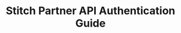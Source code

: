 ---
# -------------------------- #
#          PAGE INFO         #
# -------------------------- #

title: Stitch Partner API Authentication Guide
permalink: /developers/stitch-connect/guides/stitch-partner-authentication-guide
redirect_from: /stitch-connect/guides/stitch-partner-authentication-guide

summary: "As an API client, you'll need to obtain an API access token before you can make API requests on behalf of a user's Stitch client account. In this guide, we'll cover the available methods for obtaining an access token and authenticating to the API."

product-type: "connect"
content-type: "guide"
content-id: "partner-authentication"
topics: "basics, authentication"

key: "connect-partner-auth"

layout: general
sidebar: on-page


# -------------------------- #
#      GUIDE PAGE INFO       #
# -------------------------- #

## This is used only on the /stitch-connect/guides page.
doc-type: "tutorial"
icon: lock
order: 2

description: "Learn about the API authentication methods available to Stitch Partners."


# -------------------------- #
#   RELATED SIDEBAR LINKS    #
# -------------------------- #

related:
  - title: "Authentication reference"
    link: "{{ site.data.connect.api.authentication | prepend: link.connect.api | prepend: site.baseurl }}"

  - title: "Connect API reference"
    link: "{{ link.connect.api | prepend: site.baseurl }}"

  - title: "Connect guides"
    link: "{{ link.connect.guides.category | prepend: site.baseurl }}"


# -------------------------- #
#         GUIDE INTRO        #
# -------------------------- #

intro: |
  {% include misc/data-files.html %}

  {% capture applicable-to-notice %}
  **Note**: This guide is applicable only to Stitch partners, or API clients. If you aren't a Stitch partner - meaning you only want to use the API to manage your own Stitch account(s) - refer to the [Authentication reference]({{ site.data.connect.api.authentication | prepend: link.connect.api | prepend: site.baseurl }}).
  {% endcapture %}
  {% include note.html type="single-line" content=applicable-to-notice %}

  Stitch authenticates API requests using an API access token. {{ page.summary }}

  For more info about API access tokens, refer to the [API reference]({{ site.data.connect.api.authentication | prepend: link.connect.api | prepend: site.baseurl }}).

  {% for section in page.sections %}
  - [{{ section.title }}](#{{ section.anchor }})
  {% endfor %}

# -------------------------- #
#     GUIDE REQUIREMENTS     #
# -------------------------- #

requirements:
  - item: |
      **Stitch partner credentials.** To use the Stitch API as a partner, complete [this form]({{ site.data.connect.api.interest-form }}){:target="new"}. Once approved, you'll receive the credentials required to authenticate requests made from your API client.


# -------------------------- #
#         GUIDE STEPS        #
# -------------------------- #

sections:
  - title: "Generate tokens for a new Stitch account with the API"
    anchor: "generate-tokens-new-account"
    content: |
      This approach will create a new Stitch client account using the API. When a new Stitch client account is successfully created, the response will include an access token, which you can use to authenticate API calls to other endpoints:

      {% for subsection in section.subsections %}
      - [{{ subsection.title }}](#{{ subsection.anchor }})
      {% endfor %}

    subsections:
      - title: "Step 1: Create a Stitch account and generate a token"
        anchor: "create-stitch-account-generate-token"
        endpoint: "POST {{ site.data.connect.core-objects.accounts.create.name }}"
        content: |
          {% assign api = site.data.connect.api %}
          
          Using your API client credentials, create a new Stitch client account using the [Create Account endpoint]({{ site.data.connect.core-objects.accounts.create.anchor | prepend: link.connect.api | prepend: site.baseurl }}).

          In the body of the request, include your `partner_id` and `partner_secret`, along with [the other properties required to create a Stitch client account]({{ site.data.connect.core-objects.accounts.object | prepend: link.connect.api | prepend: site.baseurl }}):

          {% assign request-url = site.data.connect.core-objects.accounts.create.name %}
          {% capture code %}'{
            "partner_id": "<YOUR_PARTNER_ID>",
            "partner_secret": "<YOUR_PARTNER_SECRET>",
            "first_name": "<USER'S_FIRST_NAME>",
            "last_name": "<USER'S_LAST_NAME>",
            "company": "<USER'S_COMPANY>",
            "email": "<USER'S_EMAIL>@<DOMAIN>"
          }'
          {% endcapture %}
          {% assign description = subsection.endpoint %}

          {% include developers/api-request-examples.html code-description=description header=site.data.connect.request-headers.post.no-token-required request-url=request-url code=code %}

          The account that will be created will be owned and managed by the user provided in the Create Account request. This user can then log into the Stitch web interface, receive emails from Stitch, etc.

          When successful, this endpoint returns a status of `200 OK` and an object with `access_token` and `stitch_account_id` properties:

          {% capture code %}{
            "access_token": "<ACCESS_TOKEN>",
            "stitch_account_id": <STITCH_CLIENT_ID>
          }
          {% endcapture %}

          {% assign description = "Response for " | append: subsection.endpoint %}

          {% include layout/code-snippet.html code-description=description language="json" code=code %}

          Your application should store the `access_token` and `stitch_account_id` somewhere secure, as these credentials will be used to make calls to the API.

      - title: "Step 2: Authenticate your API requests"
        anchor: "authenticate-your-api-requests"
        endpoint: ""
        content: |
          {% capture authenticate-calls %}
          Lastly, use the `access_token` in the header of your API requests to authenticate to the API:

          {% assign request-url = site.data.connect.api.core-objects.sources.list.name | flatify | strip_newlines %}

          {% assign description = "GET " | append: site.data.connect.api.core-objects.sources.list.name %}

          {% include developers/api-request-examples.html code-description=description header=site.data.connect.request-headers.post.without-body request-url=request-url %}
          {% endcapture %}

          {{ authenticate-calls | flatify }}

  - title: "Generate tokens and authenticate using OAuth2"
    anchor: "generate-tokens-existing-account"
    content: |
      If you prefer to use OAuth, or to connect to a user's existing Stitch client account, you can also use this approach:

      {% for subsection in section.subsections %}
      - [{{ subsection.title }}](#{{ subsection.anchor }})
      {% endfor %}

    subsections:
      - title: "Step 1: Send the user to Stitch from your application"
        anchor: "send-user-to-stitch"
        content: |
          To initiate the authorization flow, the user will click a link to Stitch that includes your application's API client ID. This is the `partner_id` you obtained when you registered your application. For example:

          {% capture code %}https://app.stitchdata.com/oauth/authorization?client_id={PARTNER_ID}
          {% endcapture %}

          {% assign description = "Example authorization URL" %}

          {% include layout/code-snippet.html code-description=description language="shell" code=code %}

          While only your `partner_id` is required, the URL may also include the following parameters:

          {% assign all-connect = site.developer-files | where:"product-type","connect" %}

          {% assign auth = all-connect | where:"content-type","api-url-parms" %}

          <table class="attribute-list">
          {% for item in auth %}
          {% for parameter in item.parameters %}
          <tr>
          <td class="attribute-name">
          <strong>{{ parameter.name }}</strong>
          <br>

          {% case parameter.required %}
          {% when true %}
          <font color="#E96065">REQUIRED</font>
          {% else %}
          OPTIONAL
          {% endcase %}

          </td>

          <td class="description">
          {{ parameter.description | flatify | markdownify }}
          </td>

          </tr>
          {% endfor %}
          {% endfor %}
          </table>

      - title: "Step 2: Get the user's consent"
        anchor: "get-users-consent"
        content: |
          If the user isn't already signed into their Stitch client account, they will be prompted to do so or create a new account, if need be.

          Once signed in, the user will be shown a screen explaining that your application has requested access to their Stitch account. They will be prompted to accept or reject this request.

      - title: "Step 3: Callback to your application"
        anchor: "callback-to-your-application"
        content: |
          When the user accepts or denies the request, they will be redirected to the callback URL (`redirect_uri`) you provided when you registered your application with Stitch.

          If the user denies the request, Stitch will include error details:

          {% capture code %}https://yourapplication.com/callback?error=access_denied
          {% endcapture %}

          {% include layout/code-snippet.html language="shell" code=code %}

          If the user accepts the request, the callback will include a temporary authorization code to be used in the next step:

          {% capture code %}https://yourapplication.com/callback?code=<STITCH_AUTHORIZATION_CODE>
          {% endcapture %}

          {% include layout/code-snippet.html language="shell" code=code %}

          **Note**: Each temporary authorization code can only be used once and expires five minutes after creation.

      - title: "Step 4: Exchange tokens"
        anchor: "exchange-tokens"
        content: |
          Lastly, when your application receives the user's request to the callback URL, it should make a request to the Stitch OAuth endpoint to exchange the temporary authorization code for a permanent access token:

          {% capture code %}curl {{ site.data.connect.api.base-url }}/oauth/token 
               -d client_secret=<CLIENT_SECRET>
               -d code=<STITCH_AUTHORIZATION_CODE>
               -d grant_type=authorization_code
          {% endcapture %}

          {% include layout/code-snippet.html language="json" code=code %}

          If successful, Stitch will respond with the following:

          {% capture code %}{
            "token_type": "bearer",
            "access_token": "<ACCESS_TOKEN>",
            "stitch_account_id": <STITCH_ACCOUNT_ID>
          }
          {% endcapture %}

          {% include layout/code-snippet.html language="json" code=code %}

          Your application should store the `access_token` and `stitch_account_id` somewhere secure, as these credentials will be used to make calls to the API.

      - title: "Step 5: Authenticate your API requests"
        anchor: "authenticate-api-calls"
        content: |
          {{ authenticate-calls | flatify }}

  - title: "Next steps"
    anchor: "next-steps"
    content: |
      To learn more about the Stitch API, refer to the [API reference]({{ link.connect.api | prepend: site.baseurl }}).
---